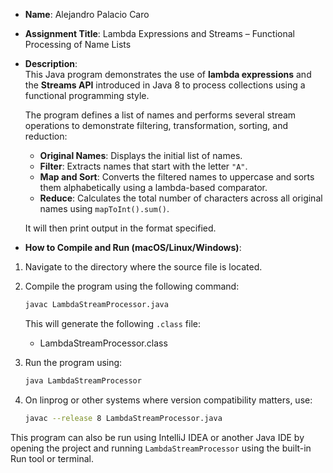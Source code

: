 - **Name**: Alejandro Palacio Caro

- **Assignment Title**: Lambda Expressions and Streams – Functional Processing of Name Lists

- **Description**:  
  This Java program demonstrates the use of **lambda expressions** and the **Streams API** introduced in Java 8 to process collections using a functional programming style.  

  The program defines a list of names and performs several stream operations to demonstrate filtering, transformation, sorting, and reduction:

  - **Original Names**: Displays the initial list of names.  
  - **Filter**: Extracts names that start with the letter `"A"`.  
  - **Map and Sort**: Converts the filtered names to uppercase and sorts them alphabetically using a lambda-based comparator.  
  - **Reduce**: Calculates the total number of characters across all original names using `mapToInt().sum()`.

  It will then print output  in the format specified.

- **How to Compile and Run (macOS/Linux/Windows)**:

1. Navigate to the directory where the source file is located.

2. Compile the program using the following command:
   ```bash
   javac LambdaStreamProcessor.java
   ```

   This will generate the following `.class` file:
   - LambdaStreamProcessor.class

3. Run the program using:
   ```bash
   java LambdaStreamProcessor
   ```

4. On linprog or other systems where version compatibility matters, use:
   ```bash
   javac --release 8 LambdaStreamProcessor.java
   ```

This program can also be run using IntelliJ IDEA or another Java IDE by opening the project and running `LambdaStreamProcessor` using the built-in Run tool or terminal.

